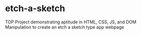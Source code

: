 # etch-a-sketch
TOP Project demonstrating aptitude in 
HTML, CSS, JS, and DOM Manipulation to create an etch a sketch type app webpage
